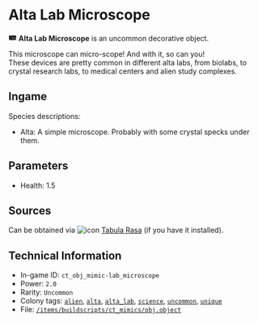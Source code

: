 # Alta Lab Microscope

<img src="https://raw.githubusercontent.com/Ceterai/Enternia/main/objects/alta/eds/decorative/table/icon.png" alt="Alta Lab Microscope icon" loading="lazy" width="auto" height="16px"/> **Alta Lab Microscope** is an uncommon decorative object.

This microscope can micro-scope! And with it, so can you!  
These devices are pretty common in different alta labs, from biolabs, to crystal research labs, to medical centers and alien study complexes.

## Ingame

Species descriptions:

- Alta: A simple microscope. Probably with some crystal specks under them.

## Parameters

- Health: 1.5

## Sources

Can be obtained via <img src="https://steamuserimages-a.akamaihd.net/ugc/263843960696222713/3EC9A7C005541F7D577EBCB8C5736B4EFC9973D6/" alt="icon" width="8" height="12"/> [Tabula Rasa](https://community.playstarbound.com/resources/the-tabula-rasa.3222/) (if you have it installed).

## Technical Information

- In-game ID: `ct_obj_mimic-lab_microscope`
- Power: `2.0`
- Rarity: `Uncommon`
- Colony tags: [`alien`](https://ceterai.github.io/MyEnternia/Wiki/Tags/Alien), [`alta`](https://ceterai.github.io/MyEnternia/Wiki/Tags/Alta), [`alta_lab`](https://ceterai.github.io/MyEnternia/Wiki/Tags/AltaLab), [`science`](https://ceterai.github.io/MyEnternia/Wiki/Tags/Science), [`uncommon`](https://ceterai.github.io/MyEnternia/Wiki/Tags/Uncommon), [`unique`](https://ceterai.github.io/MyEnternia/Wiki/Tags/Unique)
- File: [`/items/buildscripts/ct_mimics/obj.object`](https://github.com/Ceterai/Enternia/blob/main/items/buildscripts/ct_mimics/obj.object)
